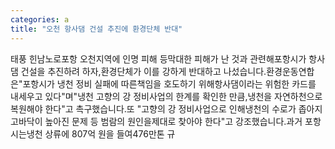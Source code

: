 ```yaml
---
categories: a
title: "오천 항사댐 건설 추진에 환경단체 반대"
---
```

태풍 힌남노로포항 오천지역에 인명 피해 등막대한 피해가 난 것과 관련해포항시가 항사댐 건설을 추진하려 하자,환경단체가 이를 강하게 반대하고 나섰습니다.환경운동연합은"포항시가 냉천 정비 실패에 따른책임을 호도하기 위해항사댐이라는 위험한 카드를 내세우고 있다"며"냉천 고향의 강 정비사업의 한계를 확인한 만큼,냉천을 자연하천으로 복원해야 한다"고 촉구했습니다.또 "고향의 강 정비사업으로 인해냉천의 수로가 좁아지고바닥이 높아진 문제 등 범람의 원인을제대로 찾아야 한다"고 강조했습니다.과거 포항시는냉천 상류에 807억 원을 들여476만톤 규